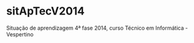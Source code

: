 sitApTecV2014
=============

Situação de aprendizagem 4ª fase 2014, curso Técnico em Informática - Vespertino
